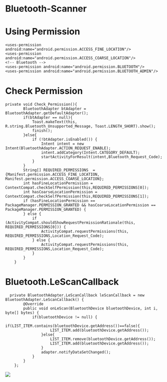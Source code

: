 # Bluetooth-Scanner

# Using Permission
<div>
  
  <!-- GPS -->
    <uses-permission android:name="android.permission.ACCESS_FINE_LOCATION"/>
    <uses-permission android:name="android.permission.ACCESS_COARSE_LOCATION"/>
    <!-- Bluetooth -->
    <uses-permission android:name="android.permission.BLUETOOTH"/>
    <uses-permission android:name="android.permission.BLUETOOTH_ADMIN"/>
</div>
  
# Check Permission
```
private void Check_Permission(){
        BluetoothAdapter btAdapter = BluetoothAdapter.getDefaultAdapter();
        if(btAdapter == null){
            Toast.makeText(this, R.string.Bluetooth_Unsupported_Message, Toast.LENGTH_SHORT).show();
            finish();
        }else{
            if (!btAdapter.isEnabled()) {
                Intent intent = new Intent(BluetoothAdapter.ACTION_REQUEST_ENABLE);
                intent.addCategory(Intent.CATEGORY_DEFAULT);
                startActivityForResult(intent,Bluetooth_Request_Code);
            }
        }
        String[] REQUIRED_PERMISSIONS  = {Manifest.permission.ACCESS_FINE_LOCATION, Manifest.permission.ACCESS_COARSE_LOCATION};
        int hasFineLocationPermission = ContextCompat.checkSelfPermission(this,REQUIRED_PERMISSIONS[0]);
        int hasCoarseLocationPermission = ContextCompat.checkSelfPermission(this,REQUIRED_PERMISSIONS[1]);
        if (hasFineLocationPermission == PackageManager.PERMISSION_GRANTED && hasCoarseLocationPermission == PackageManager.PERMISSION_GRANTED) {
        } else {
            if (ActivityCompat.shouldShowRequestPermissionRationale(this, REQUIRED_PERMISSIONS[0])) {
                ActivityCompat.requestPermissions(this, REQUIRED_PERMISSIONS,Location_Request_Code);
            } else {
                ActivityCompat.requestPermissions(this, REQUIRED_PERMISSIONS,Location_Request_Code);
            }
        }
    }
```

# Bluetooth.LeScanCallback
```
  private BluetoothAdapter.LeScanCallback leScanCallback = new BluetoothAdapter.LeScanCallback() {
        @Override
        public void onLeScan(BluetoothDevice bluetoothDevice, int i, byte[] bytes) {
            if(bluetoothDevice != null) {
                if(LIST_ITEM.contains(bluetoothDevice.getAddress())==false){
                    LIST_ITEM.add(bluetoothDevice.getAddress());
                }else{
                    LIST_ITEM.remove(bluetoothDevice.getAddress());
                    LIST_ITEM.add(bluetoothDevice.getAddress());
                }
                adapter.notifyDataSetChanged();
            }
        }
    };
 ```

<div>
  <img weith="200" src="https://user-images.githubusercontent.com/58409497/70030584-dd732f00-15ec-11ea-9fd3-7af15978179c.jpg"/>
</div>
